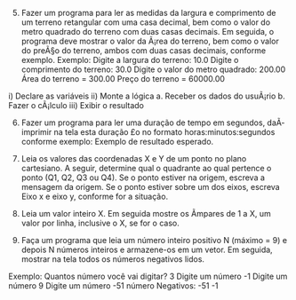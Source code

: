 5)	Fazer um programa para ler as medidas da largura e comprimento de um terreno retangular com uma casa decimal, bem como o valor do metro quadrado do terreno com duas casas decimais. 
Em seguida, o programa deve mostrar o valor da Ã¡rea do terreno, bem como o valor do preÃ§o do terreno, ambos com duas casas decimais, conforme exemplo.
Exemplo:
Digite a largura do terreno: 10.0
Digite o comprimento do terreno: 30.0
Digite o valor do metro quadrado: 200.00
Área do terreno = 300.00
Preço do terreno = 60000.00

i)	Declare as variáveis
ii)	Monte a lógica
a.	Receber os dados do usuÃ¡rio
b.	Fazer o cÃ¡lculo
iii)	Exibir o resultado


6)	Fazer um programa para ler uma duração de tempo em segundos, daÃ­ imprimir na tela esta duração £o no formato horas:minutos:segundos conforme exemplo:
Exemplo de resultado esperado.

7)	Leia os valores das coordenadas X e Y de um ponto no plano cartesiano. A seguir, determine qual o quadrante ao qual pertence o ponto
(Q1, Q2, Q3 ou Q4). Se o ponto estiver na origem, escreva a mensagem da origem. Se o ponto estiver sobre um dos eixos, escreva Eixo x e eixo y, conforme for a situação.

8)	Leia um valor inteiro X. Em seguida mostre os Ã­mpares de 1 a X, um valor por linha, inclusive o X, se for o caso.


9) Faça um programa que leia um número inteiro positivo N (máximo = 9) e depois N números inteiros e armazene-os em um vetor. Em seguida, mostrar na tela todos os números negativos lidos.

Exemplo:
Quantos número você vai digitar? 3
Digite um número -1
Digite um número 9
Digite um número -51
número Negativos:
-51
-1